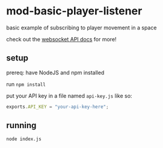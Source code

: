 # mod-basic-player-listener

basic example of subscribing to player movement in a space

check out the [websocket API docs](https://suave-trip-b63.notion.site/Gather-Websocket-API-bf2d5d4526db412590c3579c36141063) for more!

## setup

prereq: have NodeJS and npm installed

run `npm install`

put your API key in a file named `api-key.js` like so:

```js
exports.API_KEY = "your-api-key-here";
```

## running

`node index.js`
